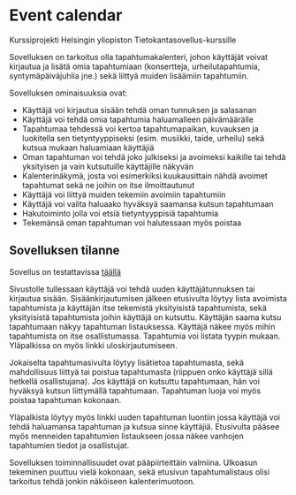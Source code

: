# Event calendar
Kurssiprojekti Helsingin yliopiston Tietokantasovellus-kurssille

Sovelluksen on tarkoitus olla tapahtumakalenteri, johon käyttäjät voivat kirjautua ja lisätä omia tapahtumiaan (konsertteja, urheilutapahtumia, syntymäpäiväjuhlia jne.) sekä liittyä muiden lisäämiin tapahtumiin.

Sovelluksen ominaisuuksia ovat:
* Käyttäjä voi kirjautua sisään tehdä oman tunnuksen ja salasanan
* Käyttäjä voi tehdä omia tapahtumia haluamalleen päivämäärälle
* Tapahtumaa tehdessä voi kertoa tapahtumapaikan, kuvauksen ja luokitella sen tietyntyyppiseksi (esim. musiikki, taide, urheilu) sekä kutsua mukaan haluamiaan käyttäjiä
* Oman tapahtuman voi tehdä joko julkiseksi ja avoimeksi kaikille tai tehdä yksityisen ja vain kutsutuille käyttäjille näkyvän
* Kalenterinäkymä, josta voi esimerkiksi kuukausittain nähdä avoimet tapahtumat sekä ne joihin on itse ilmoittautunut
* Käyttäjä voi liittyä muiden tekemiin avoimiin tapahtumiin
* Käyttäjä voi valita haluaako hyväksyä saamansa kutsun tapahtumaan
* Hakutoiminto jolla voi etsiä tietyntyyppisiä tapahtumia 
* Tekemänsä oman tapahtuman voi halutessaan myös poistaa

## Sovelluksen tilanne
Sovellus on testattavissa [täällä](https://event--calendar.herokuapp.com/)

Sivustolle tullessaan käyttäjä voi tehdä uuden käyttäjätunnuksen tai kirjautua sisään. Sisäänkirjautumisen jälkeen etusivulta löytyy lista avoimista tapahtumista ja käyttäjän itse tekemistä yksityisistä tapahtumista, sekä yksityisistä tapahtumista joihin käyttäjä on kutsuttu. Käyttäjän saama kutsu tapahtumaan näkyy tapahtuman listauksessa. Käyttäjä näkee myös mihin tapahtumista on itse osallistumassa. Tapahtumia voi listata tyypin mukaan. Yläpalkissa on myös linkki uloskirjautumiseen.

Jokaiselta tapahtumasivulta löytyy lisätietoa tapahtumasta, sekä mahdollisuus liittyä tai poistua tapahtumasta (riippuen onko käyttäjä sillä hetkellä osallistujana). Jos käyttäjä on kutsuttu tapahtumaan, hän voi hyväksyä kutsun liittymällä tapahtumaan. Tapahtuman luoja voi myös poistaa tapahtuman kokonaan. 

Yläpalkista löytyy myös linkki uuden tapahtuman luontiin jossa käyttäjä voi tehdä haluamansa tapahtuman ja kutsua sinne käyttäjiä. Etusivulta pääsee myös menneiden tapahtumien listaukseen jossa näkee vanhojen tapahtumien tiedot ja osallistujat.

Sovelluksen toiminnallisuudet ovat pääpiirteittäin valmiina. Ulkoasun tekeminen puuttuu vielä kokonaan, sekä etusivun tapahtumalistaus olisi tarkoitus tehdä jonkin näköiseen kalenterimuotoon.
